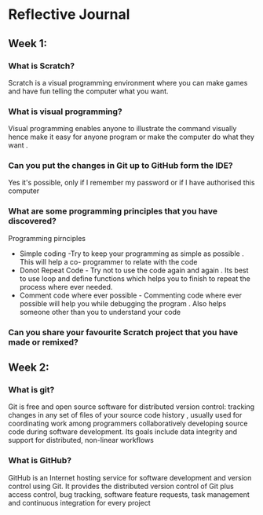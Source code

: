 # Reflective Journal

## Week 1:

### What is Scratch?

Scratch is a visual programming environment where you can make games and have fun telling the computer what you want.

### What is visual programming?

Visual programming enables anyone to illustrate the command visually hence make it easy for anyone program or make the computer do what they want . 

### Can you put the changes in Git up to GitHub form the IDE?

Yes it's possible, only if I remember my password or if I have authorised this computer

### What are some programming principles that you have discovered?

Programming pirnciples 
- Simple coding -Try to keep your programming as simple as possible . This will help a co- programmer to relate with the code 
- Donot Repeat Code - Try not to use the code again and again . Its best to use loop and define functions which helps you to finish to repeat the process where ever needed.
- Comment code where ever possible - Commenting code where ever possible will help you while debugging the program . Also helps someone other than you to understand your code 
  

### Can you share your favourite Scratch project that you have made or remixed?

## Week 2:

### What is git?
Git is free and open source software for distributed version control: tracking changes in any set of files of your source code history , usually used for coordinating work among programmers collaboratively developing source code during software development. Its goals include  data integrity and support for distributed, non-linear workflows

### What is GitHub?
GitHub is an Internet hosting service for software development and version control using Git. It provides the distributed version control of Git plus access control, bug tracking, software feature requests, task management and continuous integration for every project

